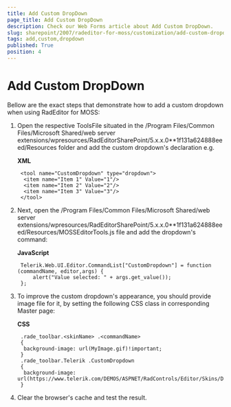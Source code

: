 ```yaml
---
title: Add Custom DropDown
page_title: Add Custom DropDown
description: Check our Web Forms article about Add Custom DropDown.
slug: sharepoint/2007/radeditor-for-moss/customization/add-custom-dropdown
tags: add,custom,dropdown
published: True
position: 4
---
```


# Add Custom DropDown

Bellow are the exact steps that demonstrate how to add a custom dropdown when using RadEditor for MOSS:

1. Open the respective ToolsFile situated in the /Program Files/Common Files/Microsoft Shared/web server extensions/wpresources/RadEditorSharePoint/5.x.x.0**1f131a624888eeed/Resources folder and add the custom dropdown's declaration e.g.

	**XML**
	
		<tool name="CustomDropdown" type="dropdown">
		 <item name="Item 1" Value="1"/>
		 <item name="Item 2" Value="2"/>
		 <item name="Item 3" Value="3"/>
		</tool>

1. Next, open the /Program Files/Common Files/Microsoft Shared/web server extensions/wpresources/RadEditorSharePoint/5.x.x.0**1f131a624888eeed/Resources/MOSSEditorTools.js file and add the dropdown's command:
	
	**JavaScript**
	
		Telerik.Web.UI.Editor.CommandList["CustomDropdown"] = function (commandName, editor,args) { 
			alert("Value selected: " + args.get_value()); 
		};


1. To improve the custom dropdown's appearance, you should provide image file for it, by setting the following CSS class in corresponding Master page:

	**CSS**
	
		.rade_toolbar.<skinName> .<commandName>
		{
		 background-image: url(MyImage.gif)!important;
		}
		.rade_toolbar.Telerik .CustomDropdown
		{
		 background-image: url(https://www.telerik.com/DEMOS/ASPNET/RadControls/Editor/Skins/Default/buttons/CustomDialog.gif)!important;
		}


1. Clear the browser's cache and test the result.
